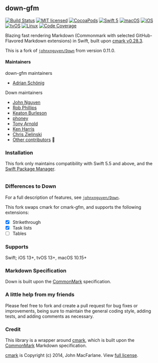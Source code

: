 ## down-gfm

[![Build Status](https://travis-ci.com/johnxnguyen/Down.svg?branch=master)](https://travis-ci.com/johnxnguyen/Down)
[![MIT licensed](https://img.shields.io/badge/license-MIT-blue.svg)](https://github.com/johnxnguyen/Down/blob/master/LICENSE)
[![CocoaPods](https://img.shields.io/cocoapods/v/Down)](https://cocoapods.org/pods/Down)
[![Swift 5](https://img.shields.io/badge/language-Swift-blue.svg)](https://swift.org)
[![macOS](https://img.shields.io/badge/OS-macOS-orange.svg)](https://developer.apple.com/macos/)
[![iOS](https://img.shields.io/badge/OS-iOS-orange.svg)](https://developer.apple.com/ios/)
[![tvOS](https://img.shields.io/badge/OS-tvOS-orange.svg)](https://developer.apple.com/tvos/)
[![Linux](https://img.shields.io/badge/OS-Linux-orange.svg)](https://www.linux.org/)
[![Code Coverage](https://codecov.io/gh/johnxnguyen/Down/branch/master/graph/badge.svg)](https://codecov.io/gh/johnxnguyen/Down)

Blazing fast rendering Markdown (Commonmark with selected GitHub-Flavored Markdown extensions) in Swift, built upon [cmark v0.28.3](https://github.com/github/cmark-gfm).

This is a fork of [`johnxnguyen/Down`](https://github.com/johnxnguyen/Down) from version 0.11.0.

#### Maintainers

down-gfm maintainers

- [Adrian Schönig](https://github.com/nighthawk)

Down maintainers

- [John Nguyen](https://github.com/johnxnguyen)
- [Rob Phillips](https://github.com/iwasrobbed)
- [Keaton Burleson](https://github.com/128keaton)
- [phoney](https://github.com/phoney)
- [Tony Arnold](https://github.com/tonyarnold)
- [Ken Harris](https://github.com/kengruven)
- [Chris Zielinski](https://github.com/chriszielinski)
- [Other contributors](https://github.com/johnxnguyen/Down/graphs/contributors) 🙌

### Installation

This fork only maintains compatibility with Swift 5.5 and above, and the
[Swift Package Manager](https://github.com/apple/swift-package-manager).

```swift
```

### Differences to Down

For a full description of features, see [`johnxnguyen/Down`](https://github.com/johnxnguyen/Down).

This fork swaps cmark for cmark-gfm, and supports the following extensions:

- [x] Strikethrough
- [x] Task lists
- [ ] Tables

### Supports

Swift; iOS 13+, tvOS 13+, macOS 10.15+

### Markdown Specification

Down is built upon the [CommonMark](http://commonmark.org) specification.

### A little help from my friends

Please feel free to fork and create a pull request for bug fixes or improvements, being sure to maintain the general coding style, adding tests, and adding comments as necessary.

### Credit

This library is a wrapper around [cmark](https://github.com/commonmark/cmark), which is built upon the [CommonMark](http://commonmark.org) Markdown specification.

[cmark](https://github.com/commonmark/cmark) is Copyright (c) 2014, John MacFarlane. View [full license](https://github.com/commonmark/cmark/blob/master/COPYING).
